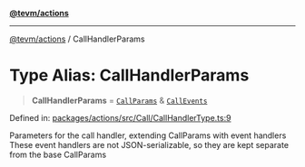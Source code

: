 [**@tevm/actions**](../README.md)

***

[@tevm/actions](../globals.md) / CallHandlerParams

# Type Alias: CallHandlerParams

> **CallHandlerParams** = [`CallParams`](CallParams.md) & [`CallEvents`](CallEvents.md)

Defined in: [packages/actions/src/Call/CallHandlerType.ts:9](https://github.com/evmts/tevm-monorepo/blob/main/packages/actions/src/Call/CallHandlerType.ts#L9)

Parameters for the call handler, extending CallParams with event handlers
These event handlers are not JSON-serializable, so they are kept separate from the base CallParams
